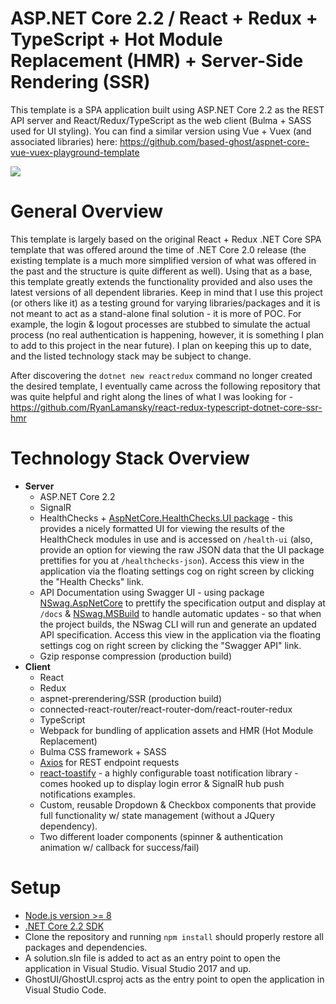 # ASP.NET Core 2.2 / React + Redux + TypeScript + Hot Module Replacement (HMR) + Server-Side Rendering (SSR)
This template is a SPA application built using ASP.NET Core 2.2 as the REST API server and React/Redux/TypeScript as the web client (Bulma + SASS used for UI styling). You can find a similar version using Vue + Vuex (and associated libraries) here: https://github.com/based-ghost/aspnet-core-vue-vuex-playground-template


![](https://j.gifs.com/wmMBvM.gif)


# General Overview
This template is largely based on the original React + Redux .NET Core SPA template that was offered around the time of .NET Core 2.0 release (the existing template is a much more simplified version of what was offered in the past and the structure is quite different as well). Using that as a base, this template greatly extends the functionality provided and also uses the latest versions of all dependent libraries. Keep in mind that I use this project (or others like it) as a testing ground for varying libraries/packages and it is not meant to act as a stand-alone final solution - it is more of POC. For example, the login & logout processes are stubbed to simulate the actual process (no real authentication is happening, however, it is something I plan to add to this project in the near future). I plan on keeping this up to date, and the listed technology stack may be subject to change.

After discovering the ```dotnet new reactredux``` command no longer created the desired template, I eventually came across the following repository that was quite helpful and right along the lines of what I was looking for - https://github.com/RyanLamansky/react-redux-typescript-dotnet-core-ssr-hmr

# Technology Stack Overview
* __Server__
  * ASP.NET Core 2.2
  * SignalR
  * HealthChecks + [AspNetCore.HealthChecks.UI package](https://github.com/xabaril/AspNetCore.Diagnostics.HealthChecks) - this provides  a nicely formatted UI for viewing the results of the HealthCheck modules in use and is accessed on ```/health-ui``` (also, provide an option for viewing the raw JSON data that the UI package prettifies for you at ```/healthchecks-json```). Access this view in the application via the floating settings cog on right screen by clicking the "Health Checks" link.
  * API Documentation using Swagger UI - using package [NSwag.AspNetCore](http://NSwag.org) to prettify the specification output and display at ```/docs``` & [NSwag.MSBuild](http://NSwag.org) to handle automatic updates - so that when the project builds, the NSwag CLI will run and generate an updated API specification. Access this view in the application via the floating settings cog on right screen by clicking the "Swagger API" link.
  * Gzip response compression (production build)
* __Client__
  * React
  * Redux
  * aspnet-prerendering/SSR (production build)
  * connected-react-router/react-router-dom/react-router-redux
  * TypeScript
  * Webpack for bundling of application assets and HMR (Hot Module Replacement)
  * Bulma CSS framework + SASS
  * [Axios](https://github.com/axios/axios) for REST endpoint requests
  * [react-toastify](https://github.com/fkhadra/react-toastify) - a highly configurable toast notification library - comes hooked up to display login error & SignalR hub push notifications examples.
  * Custom, reusable Dropdown & Checkbox components that provide full functionality w/ state management (without a JQuery dependency).
  * Two different loader components (spinner & authentication animation w/ callback for success/fail)
  
# Setup
  * [Node.js version >= 8](https://nodejs.org/en/download/)
  * [.NET Core 2.2 SDK](https://dotnet.microsoft.com/download/dotnet-core/2.2)
  * Clone the repository and running ```npm install``` should properly restore all packages and dependencies.
  * A solution.sln file is added to act as an entry point to open the application in Visual Studio. Visual Studio 2017 and up.
  * GhostUI/GhostUI.csproj acts as the entry point to open the application in Visual Studio Code.
